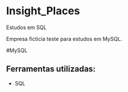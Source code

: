 # Insight_Places
Estudos em SQL

Empresa ficticia teste para estudos em MySQL.

#MySQL

 ## Ferramentas utilizadas:

* SQL

